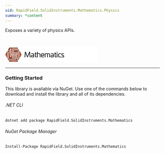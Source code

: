 ```yaml
---
uid: RapidField.SolidInstruments.Mathematics.Physics
summary: *content
---
```


<!--
Copyright (c) RapidField LLC. Licensed under the MIT License. See LICENSE.txt in the project root for license information.
-->

Exposes a variety of physics APIs.

<br />

![Mathematics label](../images/Label.Mathematics.300w.png)
- - -

### Getting Started

This library is available via NuGet. Use one of the commands below to download and install the library and all of its dependencies.

###### .NET CLI

```shell
dotnet add package RapidField.SolidInstruments.Mathematics
```

###### NuGet Package Manager

```shell
Install-Package RapidField.SolidInstruments.Mathematics
```